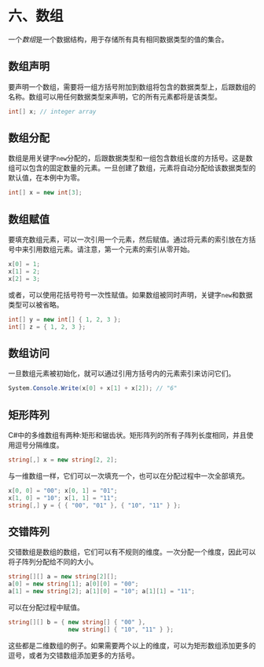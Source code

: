 # 六、数组

一个*数组*是一个数据结构，用于存储所有具有相同数据类型的值的集合。

## 数组声明

要声明一个数组，需要将一组方括号附加到数组将包含的数据类型上，后跟数组的名称。数组可以用任何数据类型来声明，它的所有元素都将是该类型。

```cs
int[] x; // integer array

```

## 数组分配

数组是用关键字`new`分配的，后跟数据类型和一组包含数组长度的方括号。这是数组可以包含的固定数量的元素。一旦创建了数组，元素将自动分配给该数据类型的默认值，在本例中为零。

```cs
int[] x = new int[3];

```

## 数组赋值

要填充数组元素，可以一次引用一个元素，然后赋值。通过将元素的索引放在方括号中来引用数组元素。请注意，第一个元素的索引从零开始。

```cs
x[0] = 1;
x[1] = 2;
x[2] = 3;

```

或者，可以使用花括号符号一次性赋值。如果数组被同时声明，关键字`new`和数据类型可以被省略。

```cs
int[] y = new int[] { 1, 2, 3 };
int[] z = { 1, 2, 3 };

```

## 数组访问

一旦数组元素被初始化，就可以通过引用方括号内的元素索引来访问它们。

```cs
System.Console.Write(x[0] + x[1] + x[2]); // "6"

```

## 矩形阵列

C#中的多维数组有两种:矩形和锯齿状。矩形阵列的所有子阵列长度相同，并且使用逗号分隔维度。

```cs
string[,] x = new string[2, 2];

```

与一维数组一样，它们可以一次填充一个，也可以在分配过程中一次全部填充。

```cs
x[0, 0] = "00"; x[0, 1] = "01";
x[1, 0] = "10"; x[1, 1] = "11";
string[,] y = { { "00", "01" }, { "10", "11" } };

```

## 交错阵列

交错数组是数组的数组，它们可以有不规则的维度。一次分配一个维度，因此可以将子阵列分配给不同的大小。

```cs
string[][] a = new string[2][];
a[0] = new string[1]; a[0][0] = "00";
a[1] = new string[2]; a[1][0] = "10"; a[1][1] = "11";

```

可以在分配过程中赋值。

```cs
string[][] b = { new string[] { "00" },
                 new string[] { "10", "11" } };

```

这些都是二维数组的例子。如果需要两个以上的维度，可以为矩形数组添加更多的逗号，或者为交错数组添加更多的方括号。